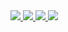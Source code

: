
<a href="https://www.linkedin.com/in/shahriar-rahman-05804521b/">
    <img src="https://img.shields.io/badge/-Linkedin-blue?style=flat-square&logo=linkedin">
</a>

<a href="mailto:shahriarrahman1101@gmail.com">
    <img src="https://img.shields.io/badge/-Email-red?style=flat-square&logo=gmail&logoColor=white">
</a>

<a href="https://www.researchgate.net/profile/Shahriar-Rahman-8">
    <img src=https://img.shields.io/badge/ResearchGate-00CCBB?style=flat-square&logo=ResearchGate&logoColor=green>
</a>

<a href="https://www.coursera.org/user/0b776c181ae9d9c1799140f5b2971bb8">
    <img src=(https://img.shields.io/badge/Coursera-%230056D2.svg?style=flat-square&logo=Coursera&logoColor=blue>
</a>

